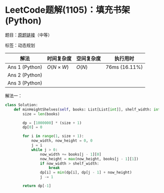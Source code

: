 # LeetCode题解(1105)：填充书架(Python)

题目：[原题链接](https://leetcode-cn.com/problems/filling-bookcase-shelves/)（中等）

标签：动态规划

| 解法           | 时间复杂度 | 空间复杂度 | 执行用时      |
| -------------- | ---------- | ---------- | ------------- |
| Ans 1 (Python) | $O(N×W)$   | $O(N)$     | 76ms (16.11%) |
| Ans 2 (Python) |            |            |               |
| Ans 3 (Python) |            |            |               |

解法一：

```python
class Solution:
    def minHeightShelves(self, books: List[List[int]], shelf_width: int) -> int:
        size = len(books)

        dp = [1000000] * (size + 1)
        dp[0] = 0

        for i in range(1, size + 1):
            now_width, now_height = 0, 0
            j = i
            while j > 0:
                now_width += books[j - 1][0]
                now_height = max(now_height, books[j - 1][1])
                if now_width > shelf_width:
                    break
                dp[i] = min(dp[i], dp[j - 1] + now_height)
                j -= 1

        return dp[-1]
```


